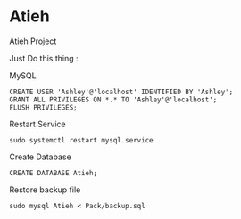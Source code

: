# Atieh

Atieh Project

Just Do this thing :

MySQL
```
CREATE USER 'Ashley'@'localhost' IDENTIFIED BY 'Ashley';
GRANT ALL PRIVILEGES ON *.* TO 'Ashley'@'localhost';
FLUSH PRIVILEGES;
```

Restart Service
```
sudo systemctl restart mysql.service
```

Create Database
```
CREATE DATABASE Atieh;
```

Restore backup file
```
sudo mysql Atieh < Pack/backup.sql
```